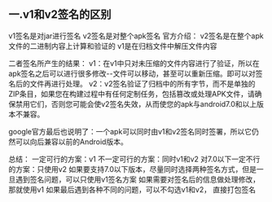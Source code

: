 ## 一.v1和v2签名的区别

v1签名是对jar进行签名
v2签名是对整个apk签名
官方介绍：
v2签名是在整个apk文件的二进制内容上计算和验证的
v1是在归档文件中解压文件内容

二者签名所产生的结果：
v1：在v1中只对未压缩的文件内容进行了验证，所以在apk签名之后可以进行很多修改--文件可以移动，甚至可以重新压缩。即可以对签名后的文件再进行处理。
v2：v2签名验证了归档中的所有字节，而不是单独的ZIP条目，如果您在构建过程中有任何定制任务，包括篡改或处理APK文件，请确保禁用它们，否则您可能会使v2签名失效，从而使您的apk与android7.0和以上版本不兼容。

google官方最后也说明了：一个apk可以同时由v1和v2签名同时签署，所以它仍然可以向后兼容以前的Android版本。

总结：
一定可行的方案：v1
不一定可行的方案：同时v1和v2
对7.0以下一定不行的方案：只使用v2
如果要支持7.0以下版本，尽量同时选择两种签名方式，但是一旦遇到签名问题，可以只使用v1签名方案
如果需要对签名后的信息做处理修改，那就使用v1
如果最后遇到各种不同的问题，可以不勾选v1和v2， 直接打包签名
